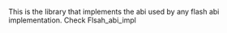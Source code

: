This is the library that implements the abi used by any flash abi implementation.
Check Flsah_abi_impl
